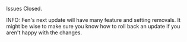 Issues Closed.

INFO:
Fen's next update will have many feature and setting removals. It might be wise to make sure you know how to roll back an update if you aren't happy with the changes.
